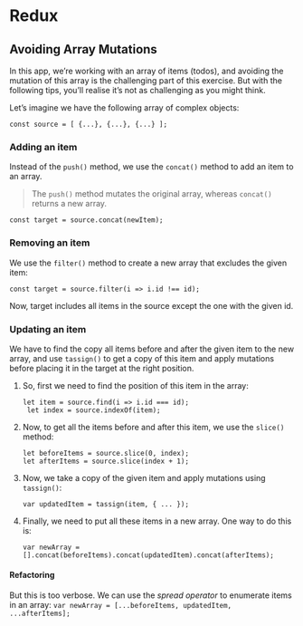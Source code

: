 # Redux

## Avoiding Array Mutations

In this app, we’re working with an array of items (todos), and avoiding the mutation of this array is the challenging part of this exercise. But with the following tips, you’ll realise it’s not as challenging as you might think.

Let’s imagine we have the following array of complex objects:

`const source = [ {...}, {...}, {...} ];`

### Adding an item

Instead of the `push()` method, we use the `concat()` method to add an item to an array. 

> The `push()` method mutates the original array, whereas `concat()` returns a new array.

`const target = source.concat(newItem);`


### Removing an item

We use the `filter()` method to create a new array that excludes the given item:

`const target = source.filter(i => i.id !== id);`

Now, target includes all items in the source except the one with the given id.

### Updating an item

We have to find the copy all items before and after the given item to the new array, and use `tassign()` to get a copy of this item and apply mutations before placing it in the target at the right position.

1. So, first we need to find the position of this item in the array:

	```
	let item = source.find(i => i.id === id);
	 let index = source.indexOf(item);
	```

2. Now, to get all the items before and after this item, we use the `slice()` method:

	```
	let beforeItems = source.slice(0, index); 
	let afterItems = source.slice(index + 1);
	```

3. Now, we take a copy of the given item and apply mutations using `tassign()`:

	`var updatedItem = tassign(item, { ... });`

4. Finally, we need to put all these items in a new array. One way to do this is:

	```
	var newArray =
	[].concat(beforeItems).concat(updatedItem).concat(afterItems);
	```

#### Refactoring

But this is too verbose. We can use the *spread operator* to enumerate items in an array: `var newArray = [...beforeItems, updatedItem, ...afterItems];`






















































